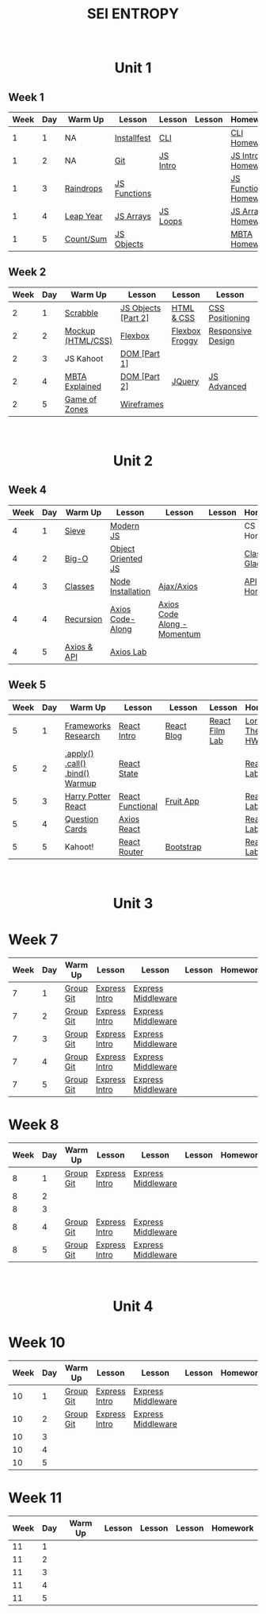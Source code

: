 <h1 align="center">
SEI ENTROPY
</h1>

<br>
<h1 align="center">Unit 1</h1>

## Week 1

| Week | Day | Warm Up                                                              | Lesson                                                                    | Lesson                                                                    | Lesson | Homework                                                                       |
| ---- | --- | -------------------------------------------------------------------- | ------------------------------------------------------------------------- | ------------------------------------------------------------------------- | ------ | ------------------------------------------------------------------------------ |
| 1    | 1   | NA                                                                   | [Installfest](https://github.com/sei-entropy/installfest)                 | [CLI](https://github.com/sei-entropy/lesson-w01d01-cli)                   |        | [CLI Homework](https://github.com/sei-entropy/lesson-w01d01-cli)               |
| 1    | 2   | NA                                                                   | [Git](https://github.com/sei-entropy/lesson-w01d02-git)                   | [JS Intro](https://github.com/sei-entropy/lesson-w01d02-javascript-intro) |        | [JS Intro Homework](https://github.com/sei-entropy/hw-w01d02-javascript-intro) |
| 1    | 3   | [Raindrops](https://github.com/sei-entropy/warmup-w01-d03-raindrops) | [JS Functions](https://github.com/sei-entropy/lesson-w01d03-js-functions) |                                                                           |        | [JS Function Homework](https://github.com/sei-entropy/hw-w01d03-js-functions)  |
| 1    | 4   | [Leap Year](https://github.com/sei-entropy/warmup-w01-d04-leapyear)  | [JS Arrays](https://github.com/sei-entropy/lesson-w01d04-js-arrays)       | [JS Loops](https://github.com/sei-entropy/lesson-w01-d04-js-loops)        |        | [JS Arrays Homework](https://github.com/sei-entropy/hw-w01d04-js-arrays)       |
| 1    | 5   | [Count/Sum](https://github.com/sei-entropy/warmup-w01d05-arrays)     | [JS Objects](https://github.com/sei-entropy/lesson-w01d05-js-objects)     |                                                                           |        | [MBTA Homework](https://github.com/sei-entropy/hw-w01d05-js-mbta)              |

## Week 2

| Week | Day | Warm Up                                                                        | Lesson                                                                         | Lesson                                                              | Lesson                                                                              | Homework                                                               |
| ---- | --- | ------------------------------------------------------------------------------ | ------------------------------------------------------------------------------ | ------------------------------------------------------------------- | ----------------------------------------------------------------------------------- | ---------------------------------------------------------------------- |
| 2    | 1   | [Scrabble](https://github.com/sei-entropy/warmup-w02d01-scrabble)              | [JS Objects [Part 2]](https://github.com/sei-entropy/lesson-w01d05-js-objects) | [HTML & CSS](https://github.com/sei-entropy/lesson-w02d01-html-css) | [CSS Positioning](https://github.com/sei-entropy/lesson-w02d01-css-position)        | [Portfolio Website](https://github.com/sei-entropy/hw-w02d01-website)  |
| 2    | 2   | [Mockup (HTML/CSS)](https://github.com/sei-entropy/warmup-w02d020HTML-and-CSS) | [Flexbox](https://github.com/sei-entropy/lesson-w02d02-flexbox)                | [Flexbox Froggy](https://flexboxfroggy.com/)                        | [Responsive Design](https://github.com/sei-entropy/lesson-w02d02-responsive-design) | [HTML/CSS Homework](https://github.com/sei-entropy/hw-w02d02-html-css) |
| 2    | 3   | JS Kahoot                                                                      | [DOM [Part 1]](https://github.com/sei-entropy/lesson-w02d03-dom)               |                                                                     |                                                                                     | [DOM Homework](https://github.com/sei-entropy/hw-w02d03-dom)           |
| 2    | 4   | [MBTA Explained](https://github.com/sei-entropy/warmup-w02d04-MBTA)            | [DOM [Part 2]](https://github.com/sei-entropy/lesson-w02d03-dom)               | [JQuery](https://github.com/sei-entropy/lesson-w02d04-jquery)       | [JS Advanced](https://github.com/sei-entropy/lesson-w02d04-js-advanced)             | [JQuery Homework](https://github.com/sei-entropy/hw-w02d04-jquery)     |
| 2    | 5   | [Game of Zones](https://github.com/sei-entropy/warmup-w02d05-game-of-zones)    | [Wireframes](https://github.com/sei-entropy/lesson-w02d05-wireframes)          |                                                                     |                                                                                     |

<br>
<h1 align="center">Unit 2</h1>

## Week 4

| Week | Day | Warm Up                                                                                      | Lesson                                                                            | Lesson                                                                                       | Lesson | Homework                                                                   |
| ---- | --- | -------------------------------------------------------------------------------------------- | --------------------------------------------------------------------------------- | -------------------------------------------------------------------------------------------- | ------ | -------------------------------------------------------------------------- |
| 4    | 1   | [Sieve](https://github.com/sei-entropy/warmup-w04d01-sieve)                                  | [Modern JS](https://github.com/sei-entropy/lesson-w04d01-modern-js)               |                                                                                              |        | CS Homework                                                                |
| 4    | 2   | [Big-O](https://github.com/sei-entropy/warmup-w04d02-Big-O)                                  | [Object Oriented JS](https://github.com/sei-entropy/lesson-w04d02-oojs)           |                                                                                              |        | [Classes Gladiator](https://github.com/sei-entropy/hw-w04d02-js-gladiator) |
| 4    | 3   | [Classes](https://github.com/sei-entropy/warmup-w04d03-classes)                              | [Node Installation](https://github.com/sei-entropy/lesson-w04d03-node)            | [Ajax/Axios](https://github.com/sei-entropy/lesson-w04d03-ajax-axios)                        |        | [API Homework](https://github.com/sei-entropy/hw-w04d03-api)               |
| 4    | 4   | [Recursion](https://github.com/sei-entropy/warmup-w04d04-recursion/blob/master/recursion.js) | [Axios Code-Along](https://github.com/sei-entropy/lesson-w04d04-axios-code-along) | [Axios Code Along - Momentum](https://github.com/sei-entropy/lesson-w04d04-axios-code-along) |
| 4    | 5   | [Axios & API](https://github.com/sei-entropy/warmup-w04d05-axios-and-api)                    | [Axios Lab](https://github.com/sei-entropy/lab-w04d05-axios-lab)                  |

## Week 5

| Week | Day | Warm Up                                                                          | Lesson                                                                            | Lesson                                                              | Lesson                                                          | Homework                                                                                                          |
| ---- | --- | -------------------------------------------------------------------------------- | --------------------------------------------------------------------------------- | ------------------------------------------------------------------- | --------------------------------------------------------------- | ----------------------------------------------------------------------------------------------------------------- |
| 5    | 1   | [Frameworks Research](https://github.com/sei-entropy/warmup-w05d01-research)     | [React Intro](https://github.com/sei-entropy/lesson-w05d01-react-intro)           | [React Blog](https://github.com/sei-entropy/blog)                   | [React Film Lab](https://github.com/sei-entropy/react-film-lab) | [Lord of The Rings HW](https://github.com/sei-entropy/lesson-w05d01-react-intro/blob/master/11-lotr-codealong.md) |
| 5    | 2   | [.apply() .call() .bind() Warmup](https://github.com/sei-entropy/warmup-w05-d02) | [React State](https://github.com/sei-entropy/lesson-w05d02-react-state)           |                                                                     |                                                                 | [React Film Lab Part 1](https://github.com/sei-entropy/react-film-lab)                                            |
| 5    | 3   | [Harry Potter React](https://github.com/sei-entropy/warmup-w05d03-react)         | [React Functional](https://github.com/sei-entropy/lesson-w05d03-react-functional) | [Fruit App](https://github.com/sei-entropy/fruit-app)               |                                                                 | [React Film Lab Part 2](https://github.com/sei-entropy/react-film-lab)                                            |
| 5    | 4   | [Question Cards](https://github.com/sei-entropy/warmup-w05d04)                   | [Axios React](https://github.com/sei-entropy/lesson-w05d04-axios-react)           |                                                                     |                                                                 | [React Film Lab Part 3](https://github.com/sei-entropy/react-film-lab)                                            |
| 5    | 5   | Kahoot!                                                                          | [React Router](https://github.com/sei-entropy/lesson-w05d05-react-router-lesson)  | [Bootstrap](https://github.com/sei-entropy/lesson-w05d05-Bootstrap) |                                                                 | [React Film Lab Part 4](https://github.com/sei-entropy/react-film-lab)                                            |

<br>
<h1 align="center">Unit 3</h1>


# Week 7
| Week | Day | Warm Up                                                             | Lesson                                                                         | Lesson                                                                              | Lesson | Homework |
| ---- | --- | ------------------------------------------------------------------- | ------------------------------------------------------------------------------ | ----------------------------------------------------------------------------------- | ------ | -------- |
| 7    | 1   | [Group Git](https://github.com/sei-entropy/lesson-w07d01-group-git) | [Express Intro](https://github.com/sei-entropy/lesson-w07d01-express#intro-to-express-1) | [Express Middleware](https://github.com/sei-entropy/lesson-w07d01-express#middleware-1) |||
| 7    | 2   | [Group Git](https://github.com/sei-entropy/lesson-w07d01-group-git) | [Express Intro](https://github.com/sei-entropy/lesson-w07d01-express#intro-to-express-1) | [Express Middleware](https://github.com/sei-entropy/lesson-w07d01-express#middleware-1) |||
| 7    | 3   | [Group Git](https://github.com/sei-entropy/lesson-w07d01-group-git) | [Express Intro](https://github.com/sei-entropy/lesson-w07d01-express#intro-to-express-1) | [Express Middleware](https://github.com/sei-entropy/lesson-w07d01-express#middleware-1) |||
| 7    | 4   | [Group Git](https://github.com/sei-entropy/lesson-w07d01-group-git) | [Express Intro](https://github.com/sei-entropy/lesson-w07d01-express#intro-to-express-1) | [Express Middleware](https://github.com/sei-entropy/lesson-w07d01-express#middleware-1) |||
| 7    | 5   | [Group Git](https://github.com/sei-entropy/lesson-w07d01-group-git) | [Express Intro](https://github.com/sei-entropy/lesson-w07d01-express#intro-to-express-1) | [Express Middleware](https://github.com/sei-entropy/lesson-w07d01-express#middleware-1) |||

# Week 8
| Week | Day | Warm Up                                                             | Lesson                                                                         | Lesson                                                                              | Lesson | Homework |
| ---- | --- | ------------------------------------------------------------------- | ------------------------------------------------------------------------------ | ----------------------------------------------------------------------------------- | ------ | -------- |
| 8    | 1   | [Group Git](https://github.com/sei-entropy/lesson-w07d01-group-git) | [Express Intro](https://github.com/sei-entropy/lesson-w07d01-express#intro-to-express-1) | [Express Middleware](https://github.com/sei-entropy/lesson-w07d01-express#middleware-1) |||
| 8    | 2   | | | |||
| 8    | 3   | | | |||
| 8    | 4   | [Group Git](https://github.com/sei-entropy/lesson-w07d01-group-git) | [Express Intro](https://github.com/sei-entropy/lesson-w07d01-express#intro-to-express-1) | [Express Middleware](https://github.com/sei-entropy/lesson-w07d01-express#middleware-1) |||
| 8    | 5   | [Group Git](https://github.com/sei-entropy/lesson-w07d01-group-git) | [Express Intro](https://github.com/sei-entropy/lesson-w07d01-express#intro-to-express-1) | [Express Middleware](https://github.com/sei-entropy/lesson-w07d01-express#middleware-1) |||

<br>
<h1 align="center">Unit 4</h1>


# Week 10
| Week | Day | Warm Up                                                             | Lesson                                                                         | Lesson                                                                              | Lesson | Homework |
| ---- | --- | ------------------------------------------------------------------- | ------------------------------------------------------------------------------ | ----------------------------------------------------------------------------------- | ------ | -------- |
| 10    | 1   | [Group Git](https://github.com/sei-entropy/lesson-w07d01-group-git) | [Express Intro](https://github.com/sei-entropy/lesson-w07d01-express#intro-to-express-1) | [Express Middleware](https://github.com/sei-entropy/lesson-w07d01-express#middleware-1) |||
| 10    | 2   | [Group Git](https://github.com/sei-entropy/lesson-w07d01-group-git) | [Express Intro](https://github.com/sei-entropy/lesson-w07d01-express#intro-to-express-1) | [Express Middleware](https://github.com/sei-entropy/lesson-w07d01-express#middleware-1) |||
| 10    | 3   | | | |||
| 10    | 4   | | | |||
| 10    | 5   | | | |||

# Week 11
| Week | Day | Warm Up                                                             | Lesson                                                                         | Lesson                                                                              | Lesson | Homework |
| ---- | --- | ------------------------------------------------------------------- | ------------------------------------------------------------------------------ | ----------------------------------------------------------------------------------- | ------ | -------- |
| 11    | 1   | | | |||
| 11    | 2   | | | |||
| 11    | 3   | | | |||
| 11    | 4   | | | |||
| 11    | 5   | | | |||